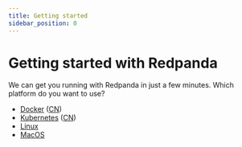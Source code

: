 ```yaml
---
title: Getting started
sidebar_position: 0
---
```


# Getting started with Redpanda

We can get you running with Redpanda in just a few minutes.
Which platform do you want to use?

- [Docker](./quick-start-docker) ([CN](./quick-start-docker-CN))
- [Kubernetes](./quick-start-kubernetes) ([CN](./quick-start-kubernetes-CN))
- [Linux](./quick-start-linux) 
- [MacOS](./quick-start-macos)